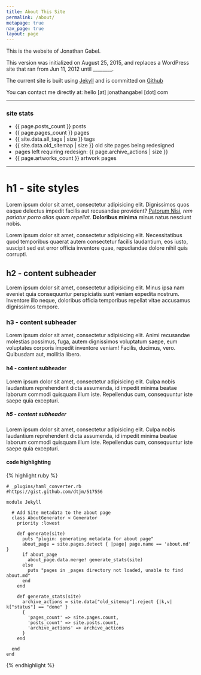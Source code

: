 ```yaml
---
title: About This Site
permalink: /about/
metapage: true
nav_page: true
layout: page
---
```


This is the website of Jonathan Gabel.

This version was initialized on August 25, 2015, and replaces a WordPress site that ran from Jun 11, 2012 until ________.

The current site is built using [Jekyll](http://jekyllrb.com/) and is committed on [Github](https://github.com/josankapo)

You can contact me directly at: hello [at] jonathangabel [dot] com

---

### site stats

  * {{ page.posts_count }} posts
  * {{ page.pages_count }} pages
  * {{ site.data.all_tags | size }} tags
  * {{ site.data.old_sitemap | size }} old site pages being redesigned
  * pages left requiring redesign: {{ page.archive_actions | size }}
  * {{ page.artworks_count }} artwork pages

---

# h1 - site styles

Lorem ipsum dolor sit amet, consectetur adipisicing elit. Dignissimos quos eaque delectus impedit facilis aut recusandae provident?  [Patorum Nisi](#), *rem pariatur porro alias quam repellat*. **Doloribus minima** minus natus nesciunt nobis.

Lorem ipsum dolor sit amet, consectetur adipisicing elit. Necessitatibus quod temporibus quaerat autem consectetur facilis laudantium, eos iusto, suscipit sed est error officia inventore quae, repudiandae dolore nihil quis corrupti.

## h2 - content subheader

Lorem ipsum dolor sit amet, consectetur adipisicing elit. Minus ipsa nam eveniet quia consequuntur perspiciatis sunt veniam expedita nostrum. Inventore illo neque, doloribus officia temporibus repellat vitae accusamus dignissimos tempore.

### h3 - content subheader

Lorem ipsum dolor sit amet, consectetur adipisicing elit. Animi recusandae molestias possimus, fuga, autem dignissimos voluptatum saepe, eum voluptates corporis impedit inventore veniam! Facilis, ducimus, vero. Quibusdam aut, mollitia libero.

#### h4 - content subheader

Lorem ipsum dolor sit amet, consectetur adipisicing elit. Culpa nobis laudantium reprehenderit dicta assumenda, id impedit minima beatae laborum commodi quisquam illum iste. Repellendus cum, consequuntur iste saepe quia excepturi.

##### h5 - content subheader

Lorem ipsum dolor sit amet, consectetur adipisicing elit. Culpa nobis laudantium reprehenderit dicta assumenda, id impedit minima beatae laborum commodi quisquam illum iste. Repellendus cum, consequuntur iste saepe quia excepturi.


#### code highlighting

{% highlight ruby %}

    # _plugins/haml_converter.rb
    #https://gist.github.com/dtjm/517556

    module Jekyll

      # Add Site metadata to the about page
      class AboutGenerator < Generator
        priority :lowest

        def generate(site)
          puts "plugin: generating metadata for about page"
          about_page = site.pages.detect { |page| page.name == 'about.md' }
          if about_page
            about_page.data.merge! generate_stats(site)
          else
            puts "pages in _pages directory not loaded, unable to find about.md"
          end
        end

        def generate_stats(site)
          archive_actions = site.data["old_sitemap"].reject {|k,v| k["status"] == "done" }
          {
            'pages_count' => site.pages.count,
            'posts_count' => site.posts.count,
            'archive_actions' => archive_actions
          }
        end

      end
    end

{% endhighlight %}




